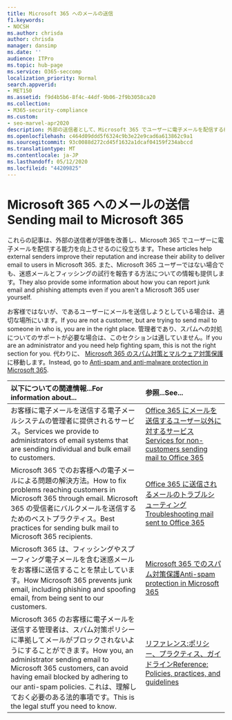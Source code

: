 ```yaml
---
title: Microsoft 365 へのメールの送信
f1.keywords:
- NOCSH
ms.author: chrisda
author: chrisda
manager: dansimp
ms.date: ''
audience: ITPro
ms.topic: hub-page
ms.service: O365-seccomp
localization_priority: Normal
search.appverid:
- MET150
ms.assetid: f9d4b5b6-8f4c-44df-9b06-2f9b3058ca20
ms.collection:
- M365-security-compliance
ms.custom:
- seo-marvel-apr2020
description: 外部の送信者として、Microsoft 365 でユーザーに電子メールを配信する機能を向上させる方法を説明します。 また、外部ユーザーとして迷惑メール & フィッシングの試行を報告する方法についても説明します。
ms.openlocfilehash: c464d09ddd5f6324c9b3e22e9cad6a613862c9a1
ms.sourcegitcommit: 93c0088d272cd45f1632a1dcaf04159f234abccd
ms.translationtype: MT
ms.contentlocale: ja-JP
ms.lasthandoff: 05/12/2020
ms.locfileid: "44209825"
---
```

# <a name="sending-mail-to-microsoft-365"></a><span data-ttu-id="1d754-104">Microsoft 365 へのメールの送信</span><span class="sxs-lookup"><span data-stu-id="1d754-104">Sending mail to Microsoft 365</span></span>

<span data-ttu-id="1d754-105">これらの記事は、外部の送信者が評価を改善し、Microsoft 365 でユーザーに電子メールを配信する能力を向上させるのに役立ちます。</span><span class="sxs-lookup"><span data-stu-id="1d754-105">These articles help external senders improve their reputation and increase their ability to deliver email to users in Microsoft 365.</span></span> <span data-ttu-id="1d754-106">また、Microsoft 365 ユーザーではない場合でも、迷惑メールとフィッシングの試行を報告する方法についての情報も提供します。</span><span class="sxs-lookup"><span data-stu-id="1d754-106">They also provide some information about how you can report junk email and phishing attempts even if you aren't a Microsoft 365 user yourself.</span></span>

<span data-ttu-id="1d754-107">お客様ではないが、であるユーザーにメールを送信しようとしている場合は、適切な場所にいます。</span><span class="sxs-lookup"><span data-stu-id="1d754-107">If you are not a customer, but are trying to send mail to someone in who is, you are in the right place.</span></span> <span data-ttu-id="1d754-108">管理者であり、スパムへの対処についてのサポートが必要な場合は、このセクションは適していません。</span><span class="sxs-lookup"><span data-stu-id="1d754-108">If you are an administrator and you need help fighting spam, this is not the right section for you.</span></span> <span data-ttu-id="1d754-109">代わりに、 [Microsoft 365 のスパム対策とマルウェア対策保護](anti-spam-and-anti-malware-protection.md)に移動します。</span><span class="sxs-lookup"><span data-stu-id="1d754-109">Instead, go to [Anti-spam and anti-malware protection in Microsoft 365](anti-spam-and-anti-malware-protection.md).</span></span>

|<span data-ttu-id="1d754-110">**以下についての関連情報...**</span><span class="sxs-lookup"><span data-stu-id="1d754-110">**For information about...**</span></span>|<span data-ttu-id="1d754-111">**参照...**</span><span class="sxs-lookup"><span data-stu-id="1d754-111">**See...**</span></span>|
|:-----|:-----|
|<span data-ttu-id="1d754-112">お客様に電子メールを送信する電子メールシステムの管理者に提供されるサービス。</span><span class="sxs-lookup"><span data-stu-id="1d754-112">Services we provide to administrators of email systems that are sending individual and bulk email to customers.</span></span>|[<span data-ttu-id="1d754-113">Office 365 にメールを送信するユーザー以外に対するサービス</span><span class="sxs-lookup"><span data-stu-id="1d754-113">Services for non-customers sending mail to Office 365</span></span>](services-for-non-customers.md)|
|<span data-ttu-id="1d754-114">Microsoft 365 でのお客様への電子メールによる問題の解決方法。</span><span class="sxs-lookup"><span data-stu-id="1d754-114">How to fix problems reaching customers in Microsoft 365 through email.</span></span> <span data-ttu-id="1d754-115">Microsoft 365 の受信者にバルクメールを送信するためのベストプラクティス。</span><span class="sxs-lookup"><span data-stu-id="1d754-115">Best practices for sending bulk mail to Microsoft 365 recipients.</span></span>|[<span data-ttu-id="1d754-116">Office 365 に送信されるメールのトラブルシューティング</span><span class="sxs-lookup"><span data-stu-id="1d754-116">Troubleshooting mail sent to Office 365</span></span>](troubleshooting-mail-sent-to-office-365.md)|
|<span data-ttu-id="1d754-117">Microsoft 365 は、フィッシングやスプーフィング電子メールを含む迷惑メールをお客様に送信することを禁止しています。</span><span class="sxs-lookup"><span data-stu-id="1d754-117">How Microsoft 365 prevents junk email, including phishing and spoofing email, from being sent to our customers.</span></span>|[<span data-ttu-id="1d754-118">Microsoft 365 でのスパム対策保護</span><span class="sxs-lookup"><span data-stu-id="1d754-118">Anti-spam protection in Microsoft 365</span></span>](anti-spam-protection.md)|
|<span data-ttu-id="1d754-119">Microsoft 365 のお客様に電子メールを送信する管理者は、スパム対策ポリシーに準拠してメールがブロックされないようにすることができます。</span><span class="sxs-lookup"><span data-stu-id="1d754-119">How you, an administrator sending email to Microsoft 365 customers, can avoid having email blocked by adhering to our anti-spam policies.</span></span> <span data-ttu-id="1d754-120">これは、理解しておく必要のある法的事項です。</span><span class="sxs-lookup"><span data-stu-id="1d754-120">This is the legal stuff you need to know.</span></span>|[<span data-ttu-id="1d754-121">リファレンス:ポリシー、プラクティス、ガイドライン</span><span class="sxs-lookup"><span data-stu-id="1d754-121">Reference: Policies, practices, and guidelines</span></span>](reference-policies-practices-and-guidelines.md)|
